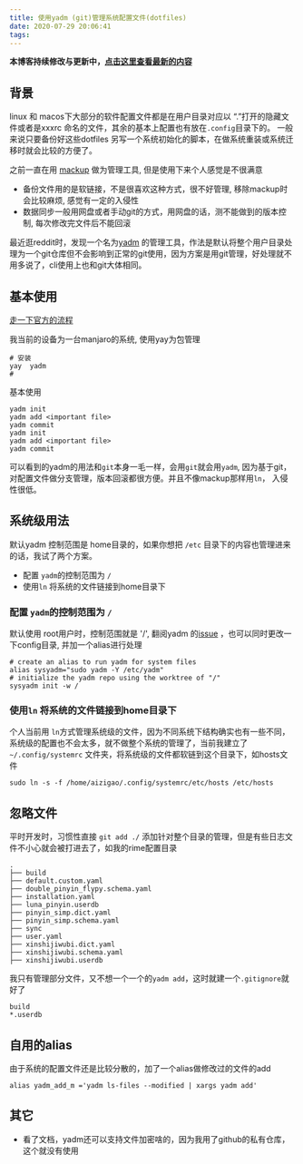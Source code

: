 ```yaml
---
title: 使用yadm (git)管理系统配置文件(dotfiles)
date: 2020-07-29 20:06:41
tags:
---
```


**本博客持续修改与更新中，[点击这里查看最新的内容](http://aizigao.xyz/2020/07/29/使用yadm-git-管理系统配置文件-dotfiles/)**


## 背景

linux 和 macos下大部分的软件配置文件都是在用户目录对应以 “.”打开的隐藏文件或者是xxxrc 命名的文件，其余的基本上配置也有放在`.config`目录下的。 一般来说只要备份好这些dotfiles 另写一个系统初始化的脚本，在做系统重装或系统迁移时就会比较的方便了。

之前一直在用 [mackup](https://github.com/lra/mackup) 做为管理工具, 但是使用下来个人感觉是不很满意

- 备份文件用的是软链接，不是很喜欢这种方式，很不好管理, 移除mackup时会比较麻烦, 感觉有一定的入侵性
- 数据同步一般用网盘或者手动git的方式，用网盘的话，测不能做到的版本控制, 每次修改完文件后不能回滚

最近逛reddit时，发现一个名为[yadm](https://yadm.io) 的管理工具，作法是默认将整个用户目录处理为一个git仓库但不会影响到正常的git使用，因为方案是用git管理，好处理就不用多说了，cli使用上也和git大体相同。


## 基本使用


 [走一下官方的流程]([https://yadm.io/docs/install#ubuntudebian](https://yadm.io/docs/install#ubuntudebian))
 
我当前的设备为一台manjaro的系统, 使用yay为包管理
```shell
# 安装
yay  yadm
# 
```

基本使用

```shell
yadm init
yadm add <important file>
yadm commit
yadm init
yadm add <important file>
yadm commit
```

可以看到的yadm的用法和`git`本身一毛一样，会用`git`就会用`yadm`,  因为基于git，对配置文件做分支管理，版本回滚都很方便。并且不像mackup那样用`ln`， 入侵性很低。


## 系统级用法 

默认yadm 控制范围是 home目录的，如果你想把 `/etc` 目录下的内容也管理进来的话，我试了两个方案。

- 配置 `yadm`的控制范围为 `/`
- 使用`ln` 将系统的文件链接到home目录下

###  配置 `yadm`的控制范围为 `/`

默认使用 root用户时，控制范围就是 '/', 翻阅yadm 的[issue](https://github.com/TheLocehiliosan/yadm/issues/63) ，也可以同时更改一下config目录, 并加一个alias进行处理

```shell
# create an alias to run yadm for system files
alias sysyadm="sudo yadm -Y /etc/yadm"
# initialize the yadm repo using the worktree of "/"
sysyadm init -w /
```

###  使用`ln` 将系统的文件链接到home目录下

个人当前用 `ln`方式管理系统级的文件，因为不同系统下结构确实也有一些不同，系统级的配置也不会太多，就不做整个系统的管理了，当前我建立了 `~/.config/systemrc` 文件夹，将系统级的文件都软链到这个目录下，如hosts文件

```shell
sudo ln -s -f /home/aizigao/.config/systemrc/etc/hosts /etc/hosts
```

## 忽略文件

平时开发时，习惯性直接 `git add ./` 添加针对整个目录的管理，但是有些日志文件不小心就会被打进去了，如我的rime配置目录

```
.
├── build
├── default.custom.yaml
├── double_pinyin_flypy.schema.yaml
├── installation.yaml
├── luna_pinyin.userdb
├── pinyin_simp.dict.yaml
├── pinyin_simp.schema.yaml
├── sync
├── user.yaml
├── xinshijiwubi.dict.yaml
├── xinshijiwubi.schema.yaml
├── xinshijiwubi.userdb
```

我只有管理部分文件，又不想一个一个的`yadm add`，这时就建一个`.gitignore`就好了
```
build
*.userdb
```


## 自用的alias

由于系统的配置文件还是比较分散的，加了一个alias做修改过的文件的add

```shell
alias yadm_add_m ='yadm ls-files --modified | xargs yadm add'
```


## 其它

- 看了文档，yadm还可以支持文件加密啥的，因为我用了github的私有仓库，这个就没有使用

